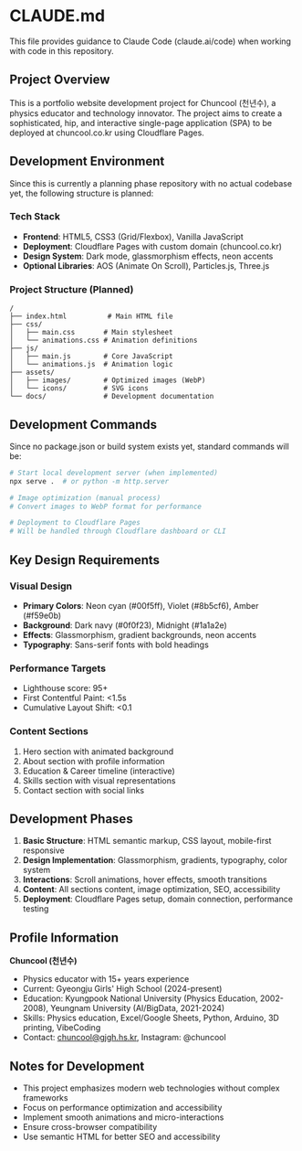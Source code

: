 # CLAUDE.md

This file provides guidance to Claude Code (claude.ai/code) when working with code in this repository.

## Project Overview

This is a portfolio website development project for Chuncool (천년수), a physics educator and technology innovator. The project aims to create a sophisticated, hip, and interactive single-page application (SPA) to be deployed at chuncool.co.kr using Cloudflare Pages.

## Development Environment

Since this is currently a planning phase repository with no actual codebase yet, the following structure is planned:

### Tech Stack
- **Frontend**: HTML5, CSS3 (Grid/Flexbox), Vanilla JavaScript
- **Deployment**: Cloudflare Pages with custom domain (chuncool.co.kr)
- **Design System**: Dark mode, glassmorphism effects, neon accents
- **Optional Libraries**: AOS (Animate On Scroll), Particles.js, Three.js

### Project Structure (Planned)
```
/
├── index.html          # Main HTML file
├── css/
│   ├── main.css       # Main stylesheet
│   └── animations.css # Animation definitions
├── js/
│   ├── main.js        # Core JavaScript
│   └── animations.js  # Animation logic
├── assets/
│   ├── images/        # Optimized images (WebP)
│   └── icons/         # SVG icons
└── docs/              # Development documentation
```

## Development Commands

Since no package.json or build system exists yet, standard commands will be:

```bash
# Start local development server (when implemented)
npx serve .  # or python -m http.server

# Image optimization (manual process)
# Convert images to WebP format for performance

# Deployment to Cloudflare Pages
# Will be handled through Cloudflare dashboard or CLI
```

## Key Design Requirements

### Visual Design
- **Primary Colors**: Neon cyan (#00f5ff), Violet (#8b5cf6), Amber (#f59e0b)
- **Background**: Dark navy (#0f0f23), Midnight (#1a1a2e)
- **Effects**: Glassmorphism, gradient backgrounds, neon accents
- **Typography**: Sans-serif fonts with bold headings

### Performance Targets
- Lighthouse score: 95+
- First Contentful Paint: <1.5s
- Cumulative Layout Shift: <0.1

### Content Sections
1. Hero section with animated background
2. About section with profile information
3. Education & Career timeline (interactive)
4. Skills section with visual representations
5. Contact section with social links

## Development Phases

1. **Basic Structure**: HTML semantic markup, CSS layout, mobile-first responsive
2. **Design Implementation**: Glassmorphism, gradients, typography, color system
3. **Interactions**: Scroll animations, hover effects, smooth transitions
4. **Content**: All sections content, image optimization, SEO, accessibility
5. **Deployment**: Cloudflare Pages setup, domain connection, performance testing

## Profile Information

**Chuncool (천년수)**
- Physics educator with 15+ years experience
- Current: Gyeongju Girls' High School (2024-present)
- Education: Kyungpook National University (Physics Education, 2002-2008), Yeungnam University (AI/BigData, 2021-2024)
- Skills: Physics education, Excel/Google Sheets, Python, Arduino, 3D printing, VibeCoding
- Contact: chuncool@gjgh.hs.kr, Instagram: @chuncool

## Notes for Development

- This project emphasizes modern web technologies without complex frameworks
- Focus on performance optimization and accessibility
- Implement smooth animations and micro-interactions
- Ensure cross-browser compatibility
- Use semantic HTML for better SEO and accessibility